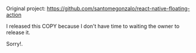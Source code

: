 Original project: https://github.com/santomegonzalo/react-native-floating-action

I released this COPY because I don't have time to waiting the owner to release it.

Sorry!.
